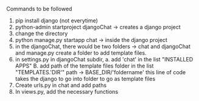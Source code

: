 Commands to be followed

1. pip install django (not everytime)
2. python-admin startproject djangoChat -> creates a django project
3. change the directory
4. python manage.py startapp chat -> inside the django project
5. in the djangoChat, there would be two folders -> chat and djangoChat and manage.py
create a folder to add template files. 
6. in settings.py in djangoChat subdir, 
  a. add 'chat' in the list "INSTALLED APPS"
  B. add path of the template files folder in the list "TEMPLATES.'DIR'"
  path -> BASE_DIR/'foldername'
  this line of code takes the django to go into folder to go as template files
7. Create urls.py in chat and add paths
8. In views.py, add the necessary functions